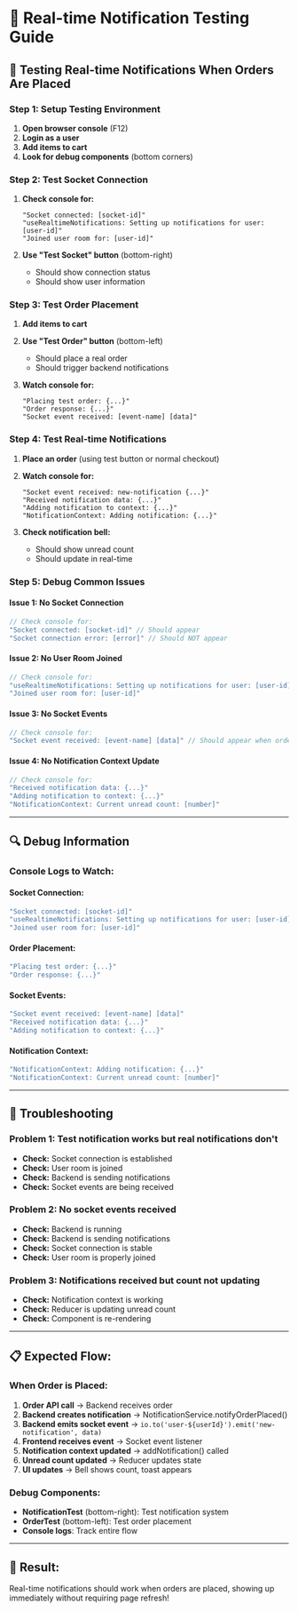 # 🔔 Real-time Notification Testing Guide

## 🧪 **Testing Real-time Notifications When Orders Are Placed**

### **Step 1: Setup Testing Environment**

1. **Open browser console** (F12)
2. **Login as a user**
3. **Add items to cart**
4. **Look for debug components** (bottom corners)

### **Step 2: Test Socket Connection**

1. **Check console for:**
   ```
   "Socket connected: [socket-id]"
   "useRealtimeNotifications: Setting up notifications for user: [user-id]"
   "Joined user room for: [user-id]"
   ```

2. **Use "Test Socket" button** (bottom-right)
   - Should show connection status
   - Should show user information

### **Step 3: Test Order Placement**

1. **Add items to cart**
2. **Use "Test Order" button** (bottom-left)
   - Should place a real order
   - Should trigger backend notifications

3. **Watch console for:**
   ```
   "Placing test order: {...}"
   "Order response: {...}"
   "Socket event received: [event-name] [data]"
   ```

### **Step 4: Test Real-time Notifications**

1. **Place an order** (using test button or normal checkout)
2. **Watch console for:**
   ```
   "Socket event received: new-notification {...}"
   "Received notification data: {...}"
   "Adding notification to context: {...}"
   "NotificationContext: Adding notification: {...}"
   ```

3. **Check notification bell:**
   - Should show unread count
   - Should update in real-time

### **Step 5: Debug Common Issues**

#### **Issue 1: No Socket Connection**
```javascript
// Check console for:
"Socket connected: [socket-id]" // Should appear
"Socket connection error: [error]" // Should NOT appear
```

#### **Issue 2: No User Room Joined**
```javascript
// Check console for:
"useRealtimeNotifications: Setting up notifications for user: [user-id]"
"Joined user room for: [user-id]"
```

#### **Issue 3: No Socket Events**
```javascript
// Check console for:
"Socket event received: [event-name] [data]" // Should appear when order is placed
```

#### **Issue 4: No Notification Context Update**
```javascript
// Check console for:
"Received notification data: {...}"
"Adding notification to context: {...}"
"NotificationContext: Current unread count: [number]"
```

---

## 🔍 **Debug Information**

### **Console Logs to Watch:**

#### **Socket Connection:**
```javascript
"Socket connected: [socket-id]"
"useRealtimeNotifications: Setting up notifications for user: [user-id]"
"Joined user room for: [user-id]"
```

#### **Order Placement:**
```javascript
"Placing test order: {...}"
"Order response: {...}"
```

#### **Socket Events:**
```javascript
"Socket event received: [event-name] [data]"
"Received notification data: {...}"
"Adding notification to context: {...}"
```

#### **Notification Context:**
```javascript
"NotificationContext: Adding notification: {...}"
"NotificationContext: Current unread count: [number]"
```

---

## 🚨 **Troubleshooting**

### **Problem 1: Test notification works but real notifications don't**
- **Check:** Socket connection is established
- **Check:** User room is joined
- **Check:** Backend is sending notifications
- **Check:** Socket events are being received

### **Problem 2: No socket events received**
- **Check:** Backend is running
- **Check:** Backend is sending notifications
- **Check:** Socket connection is stable
- **Check:** User room is properly joined

### **Problem 3: Notifications received but count not updating**
- **Check:** Notification context is working
- **Check:** Reducer is updating unread count
- **Check:** Component is re-rendering

---

## 📋 **Expected Flow:**

### **When Order is Placed:**
1. **Order API call** → Backend receives order
2. **Backend creates notification** → NotificationService.notifyOrderPlaced()
3. **Backend emits socket event** → `io.to('user-${userId}').emit('new-notification', data)`
4. **Frontend receives event** → Socket event listener
5. **Notification context updated** → addNotification() called
6. **Unread count updated** → Reducer updates state
7. **UI updates** → Bell shows count, toast appears

### **Debug Components:**
- **NotificationTest** (bottom-right): Test notification system
- **OrderTest** (bottom-left): Test order placement
- **Console logs**: Track entire flow

---

## 🎯 **Result:**
Real-time notifications should work when orders are placed, showing up immediately without requiring page refresh!
